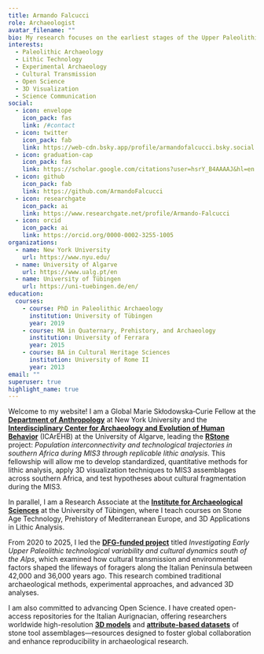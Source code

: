 ```yaml
---
title: Armando Falcucci
role: Archaeologist
avatar_filename: ""
bio: My research focuses on the earliest stages of the Upper Paleolithic across Europe and the Levant. I am currently investigating several Aurignacian and Ahmarian sites to understand the intricate relationships between archaeological patterns, cultural transmission, demic spread, and technological convergence.
interests:
  - Paleolithic Archaeology
  - Lithic Technology
  - Experimental Archaeology
  - Cultural Transmission
  - Open Science
  - 3D Visualization
  - Science Communication
social:
  - icon: envelope
    icon_pack: fas
    link: /#contact
  - icon: twitter
    icon_pack: fab
    link: https://web-cdn.bsky.app/profile/armandofalcucci.bsky.social
  - icon: graduation-cap
    icon_pack: fas
    link: https://scholar.google.com/citations?user=hsrY_B4AAAAJ&hl=en
  - icon: github
    icon_pack: fab
    link: https://github.com/ArmandoFalcucci
  - icon: researchgate
    icon_pack: ai
    link: https://www.researchgate.net/profile/Armando-Falcucci
  - icon: orcid
    icon_pack: ai
    link: https://orcid.org/0000-0002-3255-1005
organizations:
  - name: New York University
    url: https://www.nyu.edu/
  - name: University of Algarve
    url: https://www.ualg.pt/en
  - name: University of Tübingen
    url: https://uni-tuebingen.de/en/
education:
  courses:
    - course: PhD in Paleolithic Archaeology
      institution: University of Tübingen
      year: 2019
    - course: MA in Quaternary, Prehistory, and Archaeology
      institution: University of Ferrara
      year: 2015
    - course: BA in Cultural Heritage Sciences
      institution: University of Rome II
      year: 2013
email: ""
superuser: true
highlight_name: true
---
```


Welcome to my website! I am a Global Marie Skłodowska‑Curie Fellow at the [**Department of Anthropology**](https://as.nyu.edu/departments/anthropology.html) at New York University and the [**Interdisciplinary Center for Archaeology and Evolution of Human Behavior**](https://www.icarehb.com/) (ICArEHB) at the University of Algarve, leading the [**RStone**](https://cordis.europa.eu/project/id/101152531) project: *Population interconnectivity and technological trajectories in southern Africa during MIS3 through replicable lithic analysis*. This fellowship will allow me to develop standardized, quantitative methods for lithic analysis, apply 3D visualization techniques to MIS3 assemblages across southern Africa, and test hypotheses about cultural fragmentation during the MIS3.

In parallel, I am a Research Associate at the [**Institute for Archaeological Sciences**](https://uni-tuebingen.de/en/faculties/faculty-of-science/departments/geosciences/work-groups/prehistory-and-archaeological-sciences/ina/) at the University of Tübingen, where I teach courses on Stone Age Technology, Prehistory of Mediterranean Europe, and 3D Applications in Lithic Analysis.

From 2020 to 2025, I led the [**DFG-funded project**](https://gepris.dfg.de/gepris/projekt/431809858?language=en) titled *Investigating Early Upper Paleolithic technological variability and cultural dynamics south of the Alps*, which examined how cultural transmission and environmental factors shaped the lifeways of foragers along the Italian Peninsula between 42,000 and 36,000 years ago. This research combined traditional archaeological methods, experimental approaches, and advanced 3D analyses.

I am also committed to advancing Open Science. I have created open-access repositories for the Italian Aurignacian, offering researchers worldwide high-resolution [**3D models**](https://www.armandofalcucci.com/project/open_aurignacian/) and [**attribute-based datasets**](https://www.armandofalcucci.com/datasets/) of stone tool assemblages—resources designed to foster global collaboration and enhance reproducibility in archaeological research.

